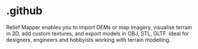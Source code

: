 # .github
Relief Mapper enables you to import DEMs or map imagery, visualise terrain in 3D, add custom textures, and export models in OBJ, STL, GLTF. Ideal for designers, engineers and hobbyists working with terrain modelling.  
